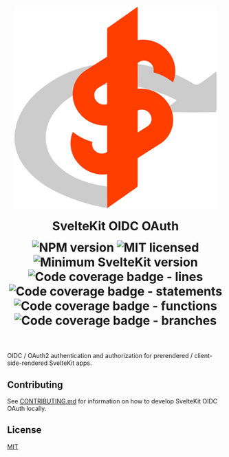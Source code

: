 <header align="center">
  <h1>
    <section style="display: flex; align-items: center; justify-content: center; margin-bottom: 1.5rem;">
      <img src="./static/sk-oidc-oauth.svg" alt="Logo" />
    </section>
    SvelteKit OIDC OAuth
    <section style="margin-top: 1rem;">
      <img src="https://badgen.net/npm/v/sk-oidc-oauth" alt="NPM version" />
      <img src="https://badgen.net/npm/license/sk-oidc-oauth" alt="MIT licensed" />
      <img src="https://badgen.net/badge/SvelteKit/>=1.20.4/ff3e00" alt="Minimum SvelteKit version" />
    </section>
    <section>
      <img src="https://gist.githubusercontent.com/ZachScroggins/b8b49faa30e1c89ee7edefe90be9ca6f/raw/lines-badge.svg" alt="Code coverage badge - lines" />
      <img src="https://gist.githubusercontent.com/ZachScroggins/b8b49faa30e1c89ee7edefe90be9ca6f/raw/statements-badge.svg" alt="Code coverage badge - statements" />
      <img src="https://gist.githubusercontent.com/ZachScroggins/b8b49faa30e1c89ee7edefe90be9ca6f/raw/functions-badge.svg" alt="Code coverage badge - functions" />
      <img src="https://gist.githubusercontent.com/ZachScroggins/b8b49faa30e1c89ee7edefe90be9ca6f/raw/branches-badge.svg" alt="Code coverage badge - branches" />
    </section>
  </h1>
</header>

OIDC / OAuth2 authentication and authorization for prerendered / client-side-rendered SvelteKit apps.

## Contributing

See [CONTRIBUTING.md](./CONTRIBUTING.md) for information on how to develop SvelteKit OIDC OAuth locally.

## License

[MIT](LICENSE)
